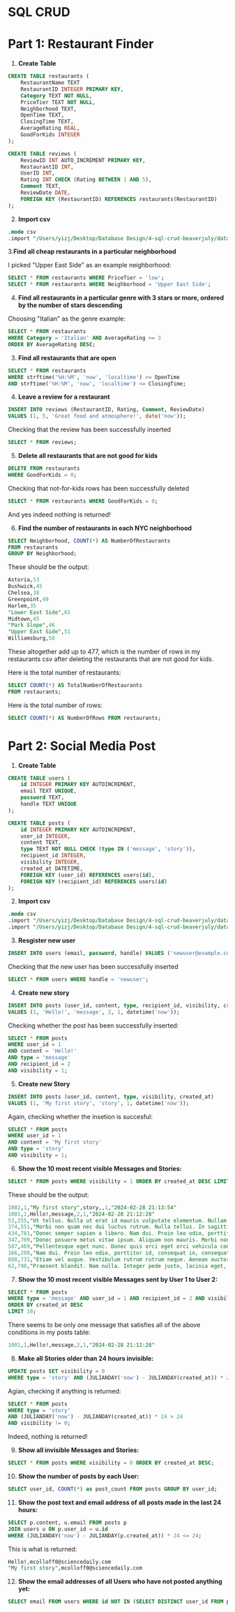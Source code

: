 # SQL CRUD

# Part 1: Restaurant Finder
1. **Create Table**
```sql
CREATE TABLE restaurants (
    RestaurantName TEXT
    RestaurantID INTEGER PRIMARY KEY,
    Category TEXT NOT NULL,
    PriceTier TEXT NOT NULL,
    Neighborhood TEXT,
    OpenTime TEXT,
    ClosingTime TEXT,
    AverageRating REAL,
    GoodForKids INTEGER
);

CREATE TABLE reviews (
    ReviewID INT AUTO_INCREMENT PRIMARY KEY,
    RestaurantID INT,
    UserID INT,
    Rating INT CHECK (Rating BETWEEN 1 AND 5),
    Comment TEXT,
    ReviewDate DATE,
    FOREIGN KEY (RestaurantID) REFERENCES restaurants(RestaurantID)
);
```
2. **Import csv**
```sql
.mode csv
.import "/Users/yizj/Desktop/Database Design/4-sql-crud-beaverjuly/data/restaurant.csv" restaurants
```
3.**Find all cheap restaurants in a particular neighborhood**

I picked "Upper East Side" as an example neighborhood:

```sql
SELECT * FROM restaurants WHERE PriceTier = 'low';
SELECT * FROM restaurants WHERE Neighborhood = 'Upper East Side';
```
4. **Find all restaurants in a particular genre with 3 stars or more, ordered by the number of stars descending**

Choosing "Italian" as the genre example:

```sql
SELECT * FROM restaurants
WHERE Category = 'Italian' AND AverageRating >= 3
ORDER BY AverageRating DESC;
```
3. **Find all restaurants that are open**

```sql
SELECT * FROM restaurants
WHERE strftime('%H:%M', 'now', 'localtime') >= OpenTime
AND strftime('%H:%M', 'now', 'localtime') <= ClosingTime;
```
4. **Leave a review for a restaurant**

```sql
INSERT INTO reviews (RestaurantID, Rating, Comment, ReviewDate)
VALUES (1, 5, 'Great food and atmosphere!', date('now'));
```
Checking that the review has been successfully inserted

```sql
SELECT * FROM reviews;
```

5. **Delete all restaurants that are not good for kids**

```sql
DELETE FROM restaurants
WHERE GoodForKids = 0;
```
Checking that not-for-kids rows has been successfully deleted
 
```sql
SELECT * FROM restaurants WHERE GoodForKids = 0;
```
And yes indeed nothing is returned!

6. **Find the number of restaurants in each NYC neighborhood**

```sql
SELECT Neighborhood, COUNT(*) AS NumberOfRestaurants
FROM restaurants
GROUP BY Neighborhood;
```
These should be the output:

```sql
Astoria,53
Bushwick,45
Chelsea,38
Greenpoint,49
Harlem,35
"Lower East Side",65
Midtown,45
"Park Slope",46
"Upper East Side",51
Williamsburg,50
```
These altogether add up to 477, which is the number of rows in my restaurants csv after deleting the restaurants that are not good for kids.

Here is the total number of restaurants:

```sql
SELECT COUNT(*) AS TotalNumberOfRestaurants
FROM restaurants;
```
Here is the total number of rows:
```sql
SELECT COUNT(*) AS NumberOfRows FROM restaurants;
```

# Part 2: Social Media Post
1. **Create Table**
```sql
CREATE TABLE users (
    id INTEGER PRIMARY KEY AUTOINCREMENT,
    email TEXT UNIQUE,
    password TEXT,
    handle TEXT UNIQUE
);

CREATE TABLE posts (
    id INTEGER PRIMARY KEY AUTOINCREMENT,
    user_id INTEGER,
    content TEXT,
    type TEXT NOT NULL CHECK (type IN ('message', 'story')),
    recipient_id INTEGER,
    visibility INTEGER,
    created_at DATETIME,
    FOREIGN KEY (user_id) REFERENCES users(id),
    FOREIGN KEY (recipient_id) REFERENCES users(id)
);
```

2. **Import csv**

```sql
.mode csv
.import "/Users/yizj/Desktop/Database Design/4-sql-crud-beaverjuly/data/users.csv" users
.import "/Users/yizj/Desktop/Database Design/4-sql-crud-beaverjuly/data/posts.csv" posts
```

3. **Resgister new user**
```sql
INSERT INTO users (email, password, handle) VALUES ('newuser@example.com', 'password123', 'newuser');
```
Checking that the new user has been successfully inserted

```sql
SELECT * FROM users WHERE handle = 'newuser';
```

4. **Create new story**
```sql
INSERT INTO posts (user_id, content, type, recipient_id, visibility, created_at) 
VALUES (1, 'Hello!', 'message', 2, 1, datetime('now'));
```

Checking whether the post has been successfully inserted:

```sql
SELECT * FROM posts 
WHERE user_id = 1 
AND content = 'Hello!' 
AND type = 'message' 
AND recipient_id = 2 
AND visibility = 1;
```

5. **Create new Story**
```sql
INSERT INTO posts (user_id, content, type, visibility, created_at) 
VALUES (1, 'My first story', 'story', 1, datetime('now'));
```

Again, checking whether the insetion is succesful:
```sql
SELECT * FROM posts 
WHERE user_id = 1 
AND content = 'My first story' 
AND type = 'story' 
AND visibility = 1;
```

6. **Show the 10 most recent visible Messages and Stories:**
```sql
SELECT * FROM posts WHERE visibility = 1 ORDER BY created_at DESC LIMIT 10;
```
These should be the output:
```sql
1002,1,"My first story",story,,1,"2024-02-28 21:13:54"
1001,1,Hello!,message,2,1,"2024-02-28 21:12:28"
53,255,"Ut tellus. Nulla ut erat id mauris vulputate elementum. Nullam varius.",story,402,1,"2024-02-26 22:57:15"
374,551,"Morbi non quam nec dui luctus rutrum. Nulla tellus. In sagittis dui vel nisl.",message,514,1,"2024-02-26 11:22:42"
434,781,"Donec semper sapien a libero. Nam dui. Proin leo odio, porttitor id, consequat in, consequat ut, nulla. Sed accumsan felis. Ut at dolor quis odio consequat varius.",message,981,1,"2024-02-26 02:59:53"
347,709,"Donec posuere metus vitae ipsum. Aliquam non mauris. Morbi non lectus. Aliquam sit amet diam in magna bibendum imperdiet. Nullam orci pede, venenatis non, sodales sed, tincidunt eu, felis. Fusce posuere felis sed lacus.",message,338,1,"2024-02-26 01:35:42"
587,469,"Pellentesque eget nunc. Donec quis orci eget orci vehicula condimentum. Curabitur in libero ut massa volutpat convallis. Morbi odio odio, elementum eu, interdum eu, tincidunt in, leo. Maecenas pulvinar lobortis est. Phasellus sit amet erat. Nulla tempus. Vivamus in felis eu sapien cursus vestibulum.",message,552,1,"2024-02-25 07:26:38"
166,200,"Nam dui. Proin leo odio, porttitor id, consequat in, consequat ut, nulla. Sed accumsan felis.",message,460,1,"2024-02-23 15:05:00"
888,731,"Etiam vel augue. Vestibulum rutrum rutrum neque. Aenean auctor gravida sem.",story,440,1,"2024-02-22 04:44:54"
62,790,"Praesent blandit. Nam nulla. Integer pede justo, lacinia eget, tincidunt eget, tempus vel, pede.",message,448,1,"2024-02-21 18:45:09"
```

7. **Show the 10 most recent visible Messages sent by User 1 to User 2:**

```sql
SELECT * FROM posts 
WHERE type = 'message' AND user_id = 1 AND recipient_id = 2 AND visibility = 1 
ORDER BY created_at DESC 
LIMIT 10;
```
There seems to be only one message that satisfies all of the above conditions in my posts table:

```sql
1001,1,Hello!,message,2,1,"2024-02-28 21:12:28"
```

8. **Make all Stories older than 24 hours invisible:**
```sql
UPDATE posts SET visibility = 0 
WHERE type = 'story' AND (JULIANDAY('now') - JULIANDAY(created_at)) * 24 > 24;
```
Agian, checking if anything is returned:
```sql
SELECT * FROM posts 
WHERE type = 'story' 
AND (JULIANDAY('now') - JULIANDAY(created_at)) * 24 > 24
AND visibility != 0;
```
Indeed, nothing is returned!

9. **Show all invisible Messages and Stories:**

```sql
SELECT * FROM posts WHERE visibility = 0 ORDER BY created_at DESC;
```

10. **Show the number of posts by each User:**
```sql
SELECT user_id, COUNT(*) as post_count FROM posts GROUP BY user_id;
```

11. **Show the post text and email address of all posts made in the last 24 hours:**
```sql
SELECT p.content, u.email FROM posts p
JOIN users u ON p.user_id = u.id
WHERE (JULIANDAY('now') - JULIANDAY(p.created_at)) * 24 <= 24;
```
This is what is returned:
```sql
Hello!,mcolloff0@sciencedaily.com
"My first story",mcolloff0@sciencedaily.com
```

12. **Show the email addresses of all Users who have not posted anything yet:**
```sql
SELECT email FROM users WHERE id NOT IN (SELECT DISTINCT user_id FROM posts);
```